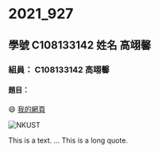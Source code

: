 # 2021_927

## 學號  C108133142 姓名 高翊馨

### 組員： C108133142 高翊馨

#### 題目：

:smile:
[我的網頁](https://www.nkust.edu.tw/)

![NKUST](https://www.nkust.edu.tw/var/file/0/1000/img/513/182513897.png)

This is a text.
...
This is a long quote.
